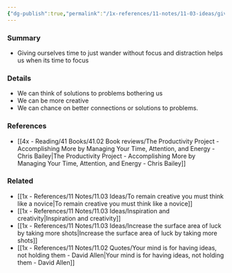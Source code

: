 ```yaml
---
{"dg-publish":true,"permalink":"/1x-references/11-notes/11-03-ideas/give-your-mind-time-to-wander-to-improve-productivity/","title":"Give your mind time to wander to improve productivity"}
---
```



### Summary
- Giving ourselves time to just wander without focus and distraction helps us when its time to focus

### Details
- We can think of solutions to problems bothering us
- We can be more creative
- We can chance on better connections or solutions to problems.

### References
- [[4x - Reading/41 Books/41.02 Book reviews/The Productivity Project - Accomplishing More by Managing Your Time, Attention, and Energy - Chris Bailey\|The Productivity Project - Accomplishing More by Managing Your Time, Attention, and Energy - Chris Bailey]]

### Related
- [[1x - References/11 Notes/11.03 Ideas/To remain creative you must think like a novice\|To remain creative you must think like a novice]]
- [[1x - References/11 Notes/11.03 Ideas/Inspiration and creativity\|Inspiration and creativity]]
- [[1x - References/11 Notes/11.03 Ideas/Increase the surface area of luck by taking more shots\|Increase the surface area of luck by taking more shots]]
- [[1x - References/11 Notes/11.02 Quotes/Your mind is for having ideas, not holding them - David Allen\|Your mind is for having ideas, not holding them - David Allen]]

